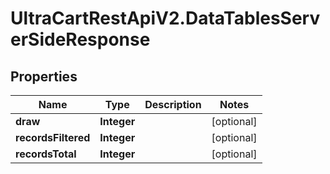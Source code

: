 # UltraCartRestApiV2.DataTablesServerSideResponse

## Properties
Name | Type | Description | Notes
------------ | ------------- | ------------- | -------------
**draw** | **Integer** |  | [optional] 
**recordsFiltered** | **Integer** |  | [optional] 
**recordsTotal** | **Integer** |  | [optional] 


